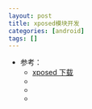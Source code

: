 ```yaml
---
layout: post
title: xposed模块开发
categories: [android]
tags: []
---
```


* 参考： 
  * [xposed 下载](https://dl-xda.xposed.info/framework/)
  * []()
  * []()
  * []()







